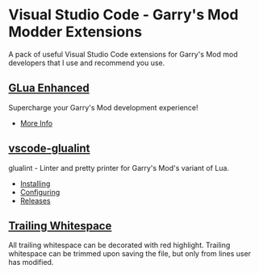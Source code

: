 # Visual Studio Code - Garry's Mod Modder Extensions
A pack of useful Visual Studio Code extensions for Garry's Mod mod developers that I use and recommend you use.

## [GLua Enhanced](https://marketplace.visualstudio.com/items?itemName=venner.vscode-glua-enhanced)
Supercharge your Garry's Mod development experience!
- [More Info](https://github.com/WilliamVenner/vscode-glua-enhanced)

## [vscode-glualint](https://marketplace.visualstudio.com/items?itemName=goz3rr.vscode-glualint)
glualint - Linter and pretty printer for Garry's Mod's variant of Lua.
- [Installing](https://github.com/FPtje/GLuaFixer#installing)
- [Configuring](https://github.com/FPtje/GLuaFixer#configuring-glualint)
- [Releases](https://github.com/FPtje/GLuaFixer/releases)

## [Trailing Whitespace](https://marketplace.visualstudio.com/items?itemName=jkiviluoto.tws)
All trailing whitespace can be decorated with red highlight. Trailing whitespace can be trimmed upon saving the file, but only from lines user has modified.
